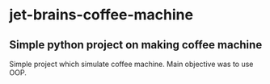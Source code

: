 # jet-brains-coffee-machine

## Simple python project on making coffee machine

Simple project which simulate coffee machine. Main objective was to use OOP.
